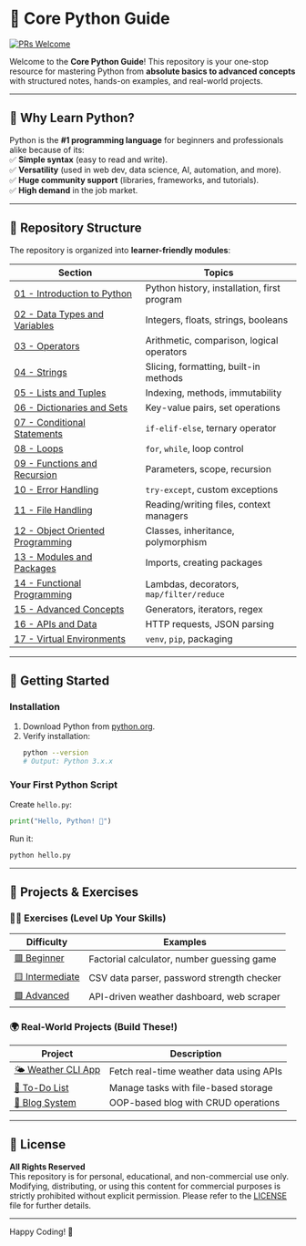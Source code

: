 # 🐍 Core Python Guide  

[![PRs Welcome](https://img.shields.io/badge/PRs-Welcome-brightgreen.svg)](https://github.com/KushalPrasadJoshi/core-python-guide/pulls)  

Welcome to the **Core Python Guide**! This repository is your one-stop resource for mastering Python from **absolute basics to advanced concepts** with structured notes, hands-on examples, and real-world projects.  

---

## 🌟 Why Learn Python?  
Python is the **#1 programming language** for beginners and professionals alike because of its:  
✅ **Simple syntax** (easy to read and write).  
✅ **Versatility** (used in web dev, data science, AI, automation, and more).  
✅ **Huge community support** (libraries, frameworks, and tutorials).  
✅ **High demand** in the job market.  

---

## 📂 Repository Structure  
The repository is organized into **learner-friendly modules**:  

| Section | Topics |  
|---------|--------|  
| [01 - Introduction to Python](/01-introduction) | Python history, installation, first program |  
| [02 - Data Types and Variables](/02-data-types-variables) | Integers, floats, strings, booleans |  
| [03 - Operators](/03-operators) | Arithmetic, comparison, logical operators |  
| [04 - Strings](/04-strings) | Slicing, formatting, built-in methods |  
| [05 - Lists and Tuples](/05-lists-tuples) | Indexing, methods, immutability |  
| [06 - Dictionaries and Sets](/06-dictionaries-sets) | Key-value pairs, set operations |  
| [07 - Conditional Statements](/07-conditional-statements) | `if-elif-else`, ternary operator |  
| [08 - Loops](/08-loops) | `for`, `while`, loop control |  
| [09 - Functions and Recursion](/09-functions-recursion) | Parameters, scope, recursion |  
| [10 - Error Handling](/10-error-handling) | `try-except`, custom exceptions |  
| [11 - File Handling](/11-file-handling) | Reading/writing files, context managers |  
| [12 - Object Oriented Programming](/12-object-oriented-programming) | Classes, inheritance, polymorphism |  
| [13 - Modules and Packages](/13-modules-packages) | Imports, creating packages |  
| [14 - Functional Programming](/14-functional-programming) | Lambdas, decorators, `map/filter/reduce` |  
| [15 - Advanced Concepts](/15-advanced-concepts) | Generators, iterators, regex |  
| [16 - APIs and Data](/16-apis-data) | HTTP requests, JSON parsing |  
| [17 - Virtual Environments](/17-virtual-environments) | `venv`, `pip`, packaging |  

---

## 🚀 Getting Started  
### Installation  
1. Download Python from [python.org](https://www.python.org/downloads/).  
2. Verify installation:  
   ```bash  
   python --version  
   # Output: Python 3.x.x  
   ```  

### Your First Python Script  
Create `hello.py`:  
```python  
print("Hello, Python! 🎉")  
```  
Run it:  
```bash  
python hello.py  
```  

---

## 🎯 Projects & Exercises 
### 🏋️‍♂️ Exercises (Level Up Your Skills)  
| Difficulty | Examples |  
|------------|----------|  
| [🟥 Beginner](/exercises/beginner) | Factorial calculator, number guessing game |  
| [🟨 Intermediate](/exercises/intermediate) | CSV data parser, password strength checker |  
| [🟩 Advanced](/exercises/advanced) | API-driven weather dashboard, web scraper |  
 
### 🌍 Real-World Projects (Build These!)  
| Project | Description |  
|---------|-------------|  
| [🌤️ Weather CLI App](/projects/weather-cli-app) | Fetch real-time weather data using APIs |  
| [📝 To-Do List](/projects/todo-list) | Manage tasks with file-based storage |  
| [📖 Blog System](/projects/blog-system) | OOP-based blog with CRUD operations |  

---

## 📜 License  
**All Rights Reserved**  
This repository is for personal, educational, and non-commercial use only. Modifying, distributing, or using this content for commercial purposes is strictly prohibited without explicit permission. Please refer to the [LICENSE](LICENSE) file for further details.  

---

Happy Coding! 🚀  
